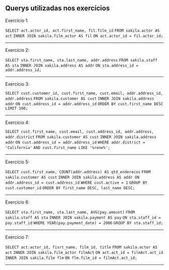 <h2>Querys utilizadas nos exercícios</h2>


<p>Exercício 1:</p>

  `SELECT act.actor_id, act.first_name, fil.film_id`
  `FROM sakila.actor AS act`
  `INNER JOIN sakila.film_actor AS fil`
  `ON act.actor_id = fil.actor_id;`

---

<p>Exercício 2:</p>

  `SELECT sta.first_name, sta.last_name, addr.address`
  `FROM sakila.staff AS sta`
  `INNER JOIN sakila.address AS addr`
  `ON sta.address_id = addr.address_id;`
  

---

<p>Exercício 3:</p>

  `SELECT cust.customer_id, cust.first_name, cust.email, addr.address_id, addr.address`
  `FROM sakila.customer AS cust`
  `INNER JOIN sakila.address addr`
  `ON cust.address_id = addr.address_id`
  `ORDER BY cust.first_name DESC`
  `LIMIT 100;`

---

<p>Exercício 4:</p>

  `SELECT cust.first_name, cust.email, cust.address_id, addr.address, addr.district`
  `FROM sakila.customer AS cust`
  `INNER JOIN sakila.address addr`
  `ON cust.address_id = addr.address_id`
  `WHERE addr.district = 'California'`
  `AND cust.first_name LIKE '%rene%';`

---

<p>Exercício 5:</p>

`SELECT cust.first_name, COUNT(addr.address) AS qtd_enderecos`
`FROM sakila.customer AS cust`
`INNER JOIN sakila.address AS addr ON addr.address_id = cust.address_id`
`WHERE cust.active = 1`
`GROUP BY cust.customer_id`
`ORDER BY first_name DESC, last_name DESC;`

---

<p>Exercício 6:</p>

  `SELECT sta.first_name, sta.last_name, AVG(pay.amount)`
  `FROM sakila.staff AS sta`
  `INNER JOIN sakila.payment AS pay`
  `ON sta.staff_id = pay.staff_id`
  `WHERE YEAR(pay.payment_date) = 2006`
  `GROUP BY sta.staff_id;`

---

<p>Exercício 7:</p>

  `SELECT act.actor_id, fisrt_name, film_id, title`
  `FROM sakila.actor AS act`
  `INNER JOIN sakila.film_actor filmAct`
  `ON act.act_id = filmAct.act_id`
  `INNER JOIN sakila.film flm`
  `ON flm.film_id = filmAct.act_id;`

---
